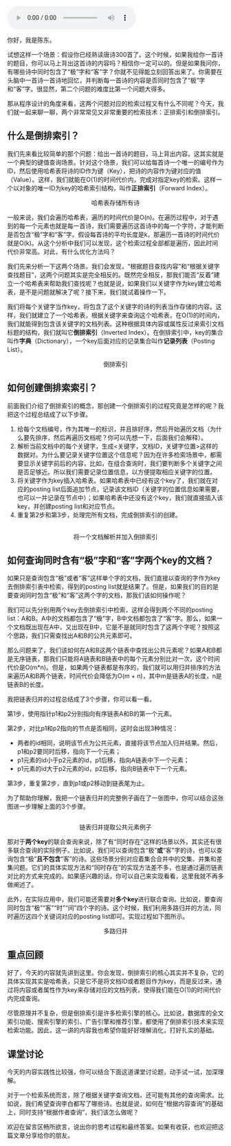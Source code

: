 <audio title="05 _ 倒排索引：如何从海量数据中查询同时带有“极”和“客”的唐诗？" src="https://static001.geekbang.org/resource/audio/8b/98/8b8d0c984acc1758e6f367683678c998.mp3" controls="controls"></audio> 
<p>你好，我是陈东。</p><p>试想这样一个场景：假设你已经熟读唐诗300首了。这个时候，如果我给你一首诗的题目，你可以马上背出这首诗的内容吗？相信你一定可以的。但是如果我问你，有哪些诗中同时包含了“极”字和“客”字？你就不见得能立刻回答出来了。你需要在头脑中一首诗一首诗地回忆，并判断每一首诗的内容是否同时包含了“极”字和“客”字。很显然，第二个问题的难度比第一个问题大得多。</p><p>那从程序设计的角度来看，这两个问题对应的检索过程又有什么不同呢？今天，我们就一起来聊一聊，两个非常常见又非常重要的检索技术：正排索引和倒排索引。</p><h2>什么是倒排索引？</h2><p>我们先来看比较简单的那个问题：给出一首诗的题目，马上背出内容。这其实就是一个典型的键值查询场景。针对这个场景，我们可以给每首诗一个唯一的编号作为ID，然后使用哈希表将诗的ID作为键（Key），把诗的内容作为键对应的值（Value）。这样，我们就能在O(1)的时间代价内，完成对指定key的检索。这样一个以对象的唯一ID为key的哈希索引结构，叫作<strong>正排索引</strong>（Forward Index）。<br>
<img src="https://static001.geekbang.org/resource/image/4b/f1/4b5e88addf89120aba176671c53d25f1.jpeg" alt=""></p><center><span class="reference">哈希表存储所有诗</span></center><p>一般来说，我们会遍历哈希表，遍历的时间代价是O(n)。在遍历过程中，对于遇到的每一个元素也就是每一首诗，我们需要遍历这首诗中的每一个字符，才能判断是否包含“极”字和“客”字。假设每首诗的平均长度是k，那遍历一首诗的时间代价就是O(k)。从这个分析中我们可以发现，这个检索过程全部都是遍历，因此时间代价非常高。对此，有什么优化方法吗？</p><!-- [[[read_end]]] --><p>我们先来分析一下这两个场景。我们会发现，“根据题目查找内容”和“根据关键字查找题目”，这两个问题其实是完全相反的。既然完全相反，那我们能否“反着”建立一个哈希表来帮助我们查找呢？也就是说，如果我们以关键字作为key建立哈希表，是不是问题就解决了呢？接下来，我们就试着操作一下。</p><p>我们将每个关键字当作key，将包含了这个关键字的诗的列表当作存储的内容。这样，我们就建立了一个哈希表，根据关键字来查询这个哈希表，在O(1)的时间内，我们就能得到包含该关键字的文档列表。这种根据具体内容或属性反过来索引文档标题的结构，我们就叫它<strong>倒排索引</strong>（Inverted Index）。在倒排索引中，key的集合叫作<strong>字典</strong>（Dictionary），一个key后面对应的记录集合叫作<strong>记录列表</strong>（Posting List）。<br>
<img src="https://static001.geekbang.org/resource/image/8e/8b/8e602ab79d98380c8c258a30a1e2108b.jpg" alt=""></p><center><span class="reference">倒排索引</span></center><h2>如何创建倒排索索引？</h2><p>前面我们介绍了倒排索引的概念，那创建一个倒排索引的过程究竟是怎样的呢？我把这个过程总结成了以下步骤。</p><ol>
<li>给每个文档编号，作为其唯一的标识，并且排好序，然后开始遍历文档（为什么要先排序，然后再遍历文档呢？你可以先想一下，后面我们会解释）。</li>
<li>解析当前文档中的每个关键字，生成&lt;关键字，文档ID，关键字位置&gt;这样的数据对。为什么要记录关键字位置这个信息呢？因为在许多检索场景中，都需要显示关键字前后的内容，比如，在组合查询时，我们要判断多个关键字之间是否足够近。所以我们需要记录位置信息，以方便提取相应关键字的位置。</li>
<li>将关键字作为key插入哈希表。如果哈希表中已经有这个key了，我们就在对应的posting list后面追加节点，记录该文档ID（关键字的位置信息如果需要，也可以一并记录在节点中）；如果哈希表中还没有这个key，我们就直接插入该key，并创建posting list和对应节点。</li>
<li>重复第2步和第3步，处理完所有文档，完成倒排索引的创建。<br>
<img src="https://static001.geekbang.org/resource/image/2c/0d/2ccc78df6ebbd4d716318d5113fa090d.jpg" alt=""></li>
</ol><center><span class="reference">将一个文档解析并加入倒排索引</span></center><h2>如何查询同时含有“极”字和“客”字两个key的文档？</h2><p>如果只是查询包含“极”或者“客”这样单个字的文档，我们直接以查询的字作为key去倒排索引表中检索，得到的posting list就是结果了。但是，如果我们的目的是要查询同时包含“极”和“客”这两个字的文档，那我们该如何操作呢？</p><p>我们可以先分别用两个key去倒排索引中检索，这样会得到两个不同的posting list：A和B。A中的文档都包含了“极”字，B中文档都包含了“客”字。那么，如果一个文档既出现在A中，又出现在B中，它是不是就同时包含了这两个字呢？按照这个思路，我们只需查找出A和B的公共元素即可。</p><p>那么问题来了，我们该如何在A和B这两个链表中查找出公共元素呢？如果A和B都是无序链表，那我们只能将A链表和B链表中的每个元素分别比对一次，这个时间代价是O(m*n)。但是，如果两个链表都是有序的，我们就可以用归并排序的方法来遍历A和B两个链表，时间代价会降低为O(m + n)，其中m是链表A的长度，n是链表B的长度。</p><p>我把链表归并的过程总结成了3个步骤，你可以看一看。</p><p>第1步，使用指针p1和p2分别指向有序链表A和B的第一个元素。</p><p>第2步，对比p1和p2指向的节点是否相同，这时会出现3种情况：</p><ul>
<li>两者的id相同，说明该节点为公共元素，直接将该节点加入归并结果。然后，p1和p2要同时后移，指向下一个元素；</li>
<li>p1元素的id小于p2元素的id，p1后移，指向A链表中下一个元素；</li>
<li>p1元素的id大于p2元素的id，p2后移，指向B链表中下一个元素。</li>
</ul><p>第3步，重复第2步，直到p1或p2移动到链表尾为止。</p><p>为了帮助你理解，我把一个链表归并的完整例子画在了一张图中，你可以结合这张图进一步理解上面的3个步骤。</p><p><img src="https://static001.geekbang.org/resource/image/a3/5f/a377f626bbfc1de2f98f199ed0ad585f.jpg" alt=""></p><center><span class="reference">链表归并提取公共元素例子</span></center><p>那对于<strong>两个key</strong>的联合查询来说，除了有“同时存在”这样的场景以外，其实还有很多联合查询的实际例子。比如说，我们可以查询包含“极”<strong>或</strong>“客”字的诗，也可以查询包含“极”<strong>且不包含</strong>“客”的诗。这些场景分别对应着集合合并中的交集、并集和差集问题。它们的具体实现方法和“同时存在”的实现方法差不多，也是通过遍历链表对比的方式来完成的。如果感兴趣的话，你可以自己来实现看看，这里我就不再多做阐述了。</p><p>此外，在实际应用中，我们可能还需要对<strong>多个key</strong>进行联合查询。比如说，要查询同时包含“极”“客”“时”“间”四个字的诗。这个时候，我们利用多路归并的方法，同时遍历这四个关键词对应的posting list即可。实现过程如下图所示。<img src="https://static001.geekbang.org/resource/image/c9/96/c91ce2f3cff16b20b0cca52a57336b96.jpeg" alt=""></p><center><span class="reference">多路归并</span></center><h2>重点回顾</h2><p>好了，今天的内容就先讲到这里。你会发现，倒排索引的核心其实并不复杂，它的具体实现其实是哈希表，只是它不是将文档ID或者题目作为key，而是反过来，通过将内容或者属性作为key来存储对应的文档列表，使得我们能在O(1)的时间代价内完成查询。</p><p>尽管原理并不复杂，但是倒排索引是许多检索引擎的核心。比如说，数据库的全文索引功能、搜索引擎的索引、广告引擎和推荐引擎，都使用了倒排索引技术来实现检索功能。因此，这一讲的内容我也希望你能好好理解消化，打好扎实的基础。</p><h2>课堂讨论</h2><p>今天的内容实践性比较强，你可以结合下面这道课堂讨论题，动手试一试，加深理解。</p><p>对于一个检索系统而言，除了根据关键字查询文档，还可能有其他的查询需求。比如说，我们希望查询李白都写了哪些诗。也就是说，如何在“根据内容查询”的基础上，同时支持“根据作者查询”，我们该怎么做呢？</p><p>欢迎在留言区畅所欲言，说出你的思考过程和最终答案。如果有收获，也欢迎把这篇文章分享给你的朋友。</p>